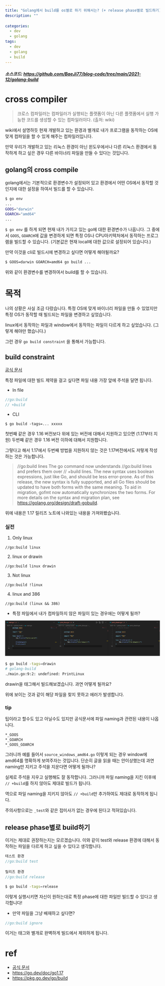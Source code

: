 ```yaml
---
title: "Golang에서 build를 os별로 하기 위해서는? (+ release phase별로 빌드하기)"
description: ""

categories: 
  - dev
  - golang
tags:
  - dev
  - golang
  - build
---
```


##### 소스코드: https://github.com/BaeJi77/blog-code/tree/main/2021-12/golang-build

# cross compiler

> 크로스 컴파일러는 컴파일러가 실행되는 플랫폼이 아닌 다른 플랫폼에서 실행 가능한 코드를 생성할 수 있는 컴파일러이다. (출처: wiki)

wiki에서 설명하듯 현재 개발하고 있는 환경과 별개로 내가 프로그램을 동작하는 OS에 맞게 컴파일을 할 수 있게 해주는 컴파일러입니다. 

만약 우리가 개발하고 있는 리눅스 환경이 아닌 윈도우에서나 다른 리눅스 환경에서 동작하게 하고 싶은 경우 다른 바이너리 파일을 만들 수 있다는 것입니다.

## golang의 cross compile

golang에서는 기본적으로 환경변수가 설정되어 있고 환경에서 어떤 OS에서 동작할 것인지에 대한 설정을 하여서 빌드를 할 수 있습니다.

``` bash
$ go env
...
GOOS="darwin"
GOARCH="amd64"
...
```

`$ go env` 를 하게 되면 현재 내가 가지고 있는 go에 대한 환경변수가 나옵니다. 그 중에서 `GOOS`, `GOARCH`에 값을 변경하게 되면 특정 OS나 CPU아키텍처에서 동작하는 프로그램을 빌드할 수 있습니다. (기본값은 현재 local에 대한 값으로 설정되어 있습니다.)

만약 이것을 cli로 빌드시에 변경하고 싶다면 어떻게 해야될까요?

``` bash
$ GOOS=darwin GOARCH=amd64 go build ...
```

위와 같이 환경변수를 변경하여서 build를 할 수 있습니다.


# 목적

나의 상황은 사실 조금 다랐습니다. 특정 OS에 맞게 바이너리 파일을 만들 수 있었지만 특정 OS가 동작할 때 빌드되는 파일을 변경하고 싶었습니다.

linux에서 동작하는 파일과 window에서 동작하는 파일이 다르게 하고 싶었습니다. (그렇게 해야만 했습니다.)

그런 경우 `go build constraint` 을 통해서 가능합니다.

## build constraint

[공식 문서](https://pkg.go.dev/cmd/go#hdr-Build_constraints)

특정 파일에 대한 빌드 제약을 걸고 싶다면 파일 내용 가장 앞에 주석을 달면 됩니다.

- In file
``` go
//go:build
// +build
```

- CLI
``` $
$ go build -tags=... xxxxx
```

첫번째 같은 경우 1.16 버전보다 위에 있는 버전에 대해서 지원하고 있으면 (1.17부터 지원) 두번째 같은 경우 1.16 버전 이하에 대해서 지원합니다. 

그렇다고 해서 1.17에서 두번째 방법을 지원하지 않는 것은 1.17버전에서도 저렇게 작성하는 것은 가능합니다. 

> //go:build lines
> The go command now understands //go:build lines and prefers them over // +build lines. The new syntax uses boolean expressions, just like Go, and should be less error-prone. As of this release, the new syntax is fully supported, and all Go files should be updated to have both forms with the same meaning. To aid in migration, gofmt now automatically synchronizes the two forms. For more details on the syntax and migration plan, see https://golang.org/design/draft-gobuild.

위에 내용은 1.17 릴리즈 노트에 나와있는 내용을 가져와봤습니다.

### 실전

1. Only linux

``` 
//go:build linux
```
2. linux or drawin
``` 
//go:build linux drawin
```
3. Not linux 
``` 
//go:build !linux
```
4. linux and 386
```
//go:build (linux && 386)
```


- 특정 파일에서 내가 컴파일하지 않은 파일이 있는 경우에는 어떻게 될까?

![](/assets/images/2021-12-05-golang-build/golang-build.png)

``` bash
$ go build -tags=drawin                                                                                                                              (imon/lens)
# golang-build
./main.go:9:2: undefined: PrintLinux
```

drawin을 태그해서 빌드해보겠습니다. 과연 어떻게 될까요?

위에 보이는 것과 같이 해당 파일을 찾지 못하고 에러가 발생합니다. 

### tip

팁이라고 할수도 있고 아닐수도 있지만 공식문서에 파일 naming과 관련된 내용이 나옵니다.

``` 
*_GOOS
*_GOARCH
*_GOOS_GOARCH
```

그러니까 예를 들어서 `source_windows_amd64.go` 이렇게 되는 경우 window에 amd64를 명확하게 보여주자는 것입니다. 단순히 글을 읽을 때는 안이상했는데 과연 naming만 지키고 주석을 지운다면 어떻게 될까나?

실제로 주석을 지우고 실행해도 잘 동작합니다. 그러니까 파일 naming을 지킨 이후에 `// +build`를 하지 않아도 제대로 빌드가 됩니다.

역으로 파일 naming을 지키지 않아도 `// +build`만 추가하여도 제대로 동작하게 됩니다.

주의사항으로는 `_test`와 같은 접미사가 없는 경우에 된다고 적혀있습니다.

## release phase별로 build하기

이거는 제대로 권장하는지는 모르겠습니다. 이와 같이 test와 release 환경에 대해서 동작하는 파일을 다르게 하고 싶을 수 있다고 생각합니다.

``` go
테스트 환경
//go:build test

릴리즈 환경
//go:build release
```

``` bash
$ go build -tags=release
```

이렇게 실행시키면 자신이 원하는대로 특정 phase에 대한 파일만 빌드할 수 있다고 생각합니다!

- 만약 파일을 그냥 배재하고 싶다면?

``` go
//go:build ignore
```

이거는 태그와 별개로 완벽하게 빌드에서 제외하게 됩니다.

# ref

- [공식 문서](https://pkg.go.dev/cmd/go#hdr-Build_constraints)
- https://go.dev/doc/go1.17
- https://pkg.go.dev/go/build


